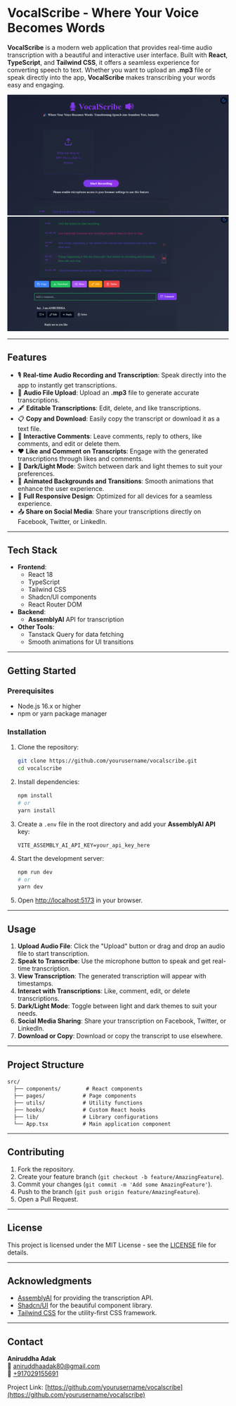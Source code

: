 
# **VocalScribe - Where Your Voice Becomes Words**

**VocalScribe** is a modern web application that provides real-time audio transcription with a beautiful and interactive user interface. Built with **React**, **TypeScript**, and **Tailwind CSS**, it offers a seamless experience for converting speech to text. Whether you want to upload an **.mp3** file or speak directly into the app, **VocalScribe** makes transcribing your words easy and engaging.

![VocalScribe Preview](public/VocalScribe1.png)
![VocalScribe Preview](public/VocalScribe2.png)


---

## **Features**

- 🎙️ **Real-time Audio Recording and Transcription**: Speak directly into the app to instantly get transcriptions.
- 📁 **Audio File Upload**: Upload an **.mp3** file to generate accurate transcriptions.
- 🖋️ **Editable Transcriptions**: Edit, delete, and like transcriptions.
- 📋 **Copy and Download**: Easily copy the transcript or download it as a text file.
- 💬 **Interactive Comments**: Leave comments, reply to others, like comments, and edit or delete them.
- ❤️ **Like and Comment on Transcripts**: Engage with the generated transcriptions through likes and comments.
- 🌈 **Dark/Light Mode**: Switch between dark and light themes to suit your preferences.
- 🌟 **Animated Backgrounds and Transitions**: Smooth animations that enhance the user experience.
- 📱 **Full Responsive Design**: Optimized for all devices for a seamless experience.
- 📤 **Share on Social Media**: Share your transcriptions directly on Facebook, Twitter, or LinkedIn.

---

## **Tech Stack**

- **Frontend**:
  - React 18
  - TypeScript
  - Tailwind CSS
  - Shadcn/UI components
  - React Router DOM
- **Backend**:
  - **AssemblyAI** API for transcription
- **Other Tools**:
  - Tanstack Query for data fetching
  - Smooth animations for UI transitions

---

## **Getting Started**

### Prerequisites

- Node.js 16.x or higher
- npm or yarn package manager

### Installation

1. Clone the repository:
   ```bash
   git clone https://github.com/yourusername/vocalscribe.git
   cd vocalscribe
   ```

2. Install dependencies:
   ```bash
   npm install
   # or
   yarn install
   ```

3. Create a `.env` file in the root directory and add your **AssemblyAI API** key:
   ```env
   VITE_ASSEMBLY_AI_API_KEY=your_api_key_here
   ```

4. Start the development server:
   ```bash
   npm run dev
   # or
   yarn dev
   ```

5. Open [http://localhost:5173](http://localhost:5173) in your browser.

---

## **Usage**

1. **Upload Audio File**: Click the "Upload" button or drag and drop an audio file to start transcription.
2. **Speak to Transcribe**: Use the microphone button to speak and get real-time transcription.
3. **View Transcription**: The generated transcription will appear with timestamps.
4. **Interact with Transcriptions**: Like, comment, edit, or delete transcriptions.
5. **Dark/Light Mode**: Toggle between light and dark themes to suit your needs.
6. **Social Media Sharing**: Share your transcription on Facebook, Twitter, or LinkedIn.
7. **Download or Copy**: Download or copy the transcript to use elsewhere.

---

## **Project Structure**

```
src/
  ├── components/        # React components
  ├── pages/            # Page components
  ├── utils/            # Utility functions
  ├── hooks/            # Custom React hooks
  ├── lib/              # Library configurations
  └── App.tsx           # Main application component
```

---

## **Contributing**

1. Fork the repository.
2. Create your feature branch (`git checkout -b feature/AmazingFeature`).
3. Commit your changes (`git commit -m 'Add some AmazingFeature'`).
4. Push to the branch (`git push origin feature/AmazingFeature`).
5. Open a Pull Request.

---

## **License**

This project is licensed under the MIT License - see the [LICENSE](LICENSE) file for details.

---

## **Acknowledgments**

- [AssemblyAI](https://www.assemblyai.com/) for providing the transcription API.
- [Shadcn/UI](https://ui.shadcn.com/) for the beautiful component library.
- [Tailwind CSS](https://tailwindcss.com/) for the utility-first CSS framework.

---

## **Contact**

**Aniruddha Adak**  
📧 [aniruddhaadak80@gmail.com](mailto:aniruddhaadak80@gmail.com)  
📱 [+917029155691](tel:+917029155691)  

Project Link: [https://github.com/yourusername/vocalscribe](https://github.com/yourusername/vocalscribe)
